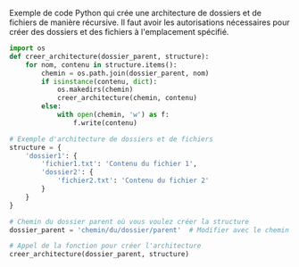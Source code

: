 Exemple de code Python qui crée une architecture de dossiers et de fichiers de manière récursive. 
Il faut avoir les autorisations nécessaires pour créer des dossiers et des fichiers à l'emplacement spécifié.
```python
import os
def creer_architecture(dossier_parent, structure):
    for nom, contenu in structure.items():
        chemin = os.path.join(dossier_parent, nom)
        if isinstance(contenu, dict):
            os.makedirs(chemin)
            creer_architecture(chemin, contenu)
        else:
            with open(chemin, 'w') as f:
                f.write(contenu)

# Exemple d'architecture de dossiers et de fichiers
structure = {
    'dossier1': {
        'fichier1.txt': 'Contenu du fichier 1',
        'dossier2': {
            'fichier2.txt': 'Contenu du fichier 2'
        }
    }
}

# Chemin du dossier parent où vous voulez créer la structure
dossier_parent = 'chemin/du/dossier/parent'  # Modifier avec le chemin réel

# Appel de la fonction pour créer l'architecture
creer_architecture(dossier_parent, structure)

```
